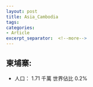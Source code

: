 ```yaml
---
layout: post
title: Asia_Cambodia
tags: 
categories:
- Article
excerpt_separator:  <!--more-->
---
```

## 柬埔寨:
- 人口： 1.71 千萬 世界佔比 0.2%